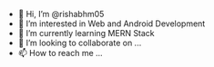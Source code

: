- 👋 Hi, I’m @rishabhm05
- 👀 I’m interested in Web and Android Development
- 🌱 I’m currently learning MERN Stack
- 💞️ I’m looking to collaborate on ...
- 📫 How to reach me ...

<!---
rishabhm05/rishabhm05 is a ✨ special ✨ repository because its `README.md` (this file) appears on your GitHub profile.
You can click the Preview link to take a look at your changes.
--->
